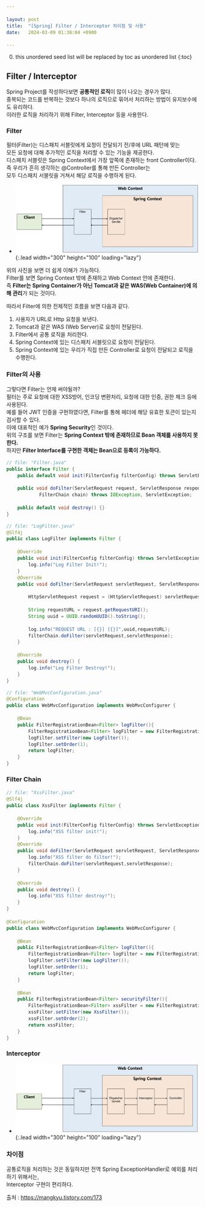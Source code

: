 ```yaml
---

layout: post
title:  "[Spring] Filter / Interceptor 차이점 및 사용"
date:   2024-03-09 01:38:04 +0900

---
```


0. this unordered seed list will be replaced by toc as unordered list
{:toc}

## Filter / Interceptor
Spring Project를 작성하다보면 **공통적인 로직**이 많이 나오는 경우가 많다.  
중복되는 코드를 반복하는 것보다 하나의 로직으로 묶어서 처리하는 방법이 유지보수에도 유리하다.  
이러한 로직을 처리하기 위해 Filter, Interceptor 등을 사용한다.  

### Filter
필터(Filter)는 디스패치 서블릿에게 요청이 전달되기 전/후에 URL 패턴에 맞는  
모든 요청에 대해 추가적인 로직을 처리할 수 있는 기능을 제공한다.  
디스패치 서블릿은 Spring Context에서 가장 앞쪽에 존재하는 front Controller이다.  
즉 우리가 흔히 생각하는 @Controller를 통해 만든 Controller는  
모두 디스패치 서블릿을 거쳐서 해당 로직을 수행하게 된다. 

- ![Full-image](/assets/img/filterAndInterceptor/filterContext.png){:.lead width="300" height="100" loading="lazy"}

위의 사진을 보면 더 쉽게 이해가 가능하다.  
Filter를 보면 Spring Context 밖에 존재하고 Web Context 안에 존재한다.  
즉 **Filter는 Spring Container가 아닌 Tomcat과 같은 WAS(Web Container)에 의해 관리**가 되는 것이다.  

따라서 Filter에 의한 전체적인 흐름을 보면 다음과 같다.  

1. 사용자가 URL로 Http 요청을 보낸다.  
2. Tomcat과 같은 WAS (Web Server)로 요청이 전달된다.  
3. Filter에서 공통 로직을 처리한다.  
4. Spring Context에 있는 디스패치 서블릿으로 요청이 전달된다.  
5. Spring Context에 있는 우리가 직접 만든 Controller로 요청이 전달되고 로직을 수행한다.  


### Filter의 사용
그렇다면 Filter는 언제 써야될까?  
필터는 주로 요청에 대한 XSS방어, 인코딩 변환처리, 요청에 대한 인증, 권한 체크 등에 사용된다.  
예를 들어 JWT 인증을 구현하였다면, Filter를 통해 헤더에 해당 유효한 토큰이 있는지 검사할 수 있다.  
이에 대표적인 예가 **Spring Security**인 것이다.  
위의 구조를 보면 Filter는 **Spring Context 밖에 존재하므로 Bean 객체를 사용하지 못한다.**   
하지만 **Filter Interface를 구현한 객체는 Bean으로 등록이 가능하다.**  

~~~java
// file: "Filter.java"
public interface Filter {
    public default void init(FilterConfig filterConfig) throws ServletException {}

    public void doFilter(ServletRequest request, ServletResponse response,
            FilterChain chain) throws IOException, ServletException;

    public default void destroy() {}
}
~~~

~~~java
// file: "LogFilter.java"
@Slf4j
public class LogFilter implements Filter {

    @Override
    public void init(FilterConfig filterConfig) throws ServletException {
        log.info("Log Filter Init!");
    }
    @Override
    public void doFilter(ServletRequest servletRequest, ServletResponse servletResponse, FilterChain filterChain) throws IOException, ServletException {

        HttpServletRequest request = (HttpServletRequest) servletRequest;

        String requestURL = request.getRequestURI();
        String uuid = UUID.randomUUID().toString();

        log.info("REQUEST URL : [{}] [{}]",uuid,requestURL);
        filterChain.doFilter(servletRequest,servletResponse);
    }

    @Override
    public void destroy() {
        log.info("Log Filter Destroy!");
    }
}
~~~

~~~java
// file: "WebMvcConfiguration.java"
@Configuration
public class WebMvcConfiguration implements WebMvcConfigurer {

    @Bean
    public FilterRegistrationBean<Filter> logFilter(){
        FilterRegistrationBean<Filter> logFilter = new FilterRegistrationBean<Filter>();
        logFilter.setFilter(new LogFilter());
        logFilter.setOrder(1);
        return logFilter;
    }
}
~~~

### Filter Chain
~~~java
// file: "XssFilter.java"
@Slf4j
public class XssFilter implements Filter {

    @Override
    public void init(FilterConfig filterConfig) throws ServletException {
        log.info("XSS filter init!");
    }
    @Override
    public void doFilter(ServletRequest servletRequest, ServletResponse servletResponse, FilterChain filterChain) throws IOException, ServletException {
        log.info("XSS filter do filter!");
        filterChain.doFilter(servletRequest,servletResponse);
    }

    @Override
    public void destroy() {
        log.info("XSS filter destroy!");
    }
}

@Configuration
public class WebMvcConfiguration implements WebMvcConfigurer {

    @Bean
    public FilterRegistrationBean<Filter> logFilter(){
        FilterRegistrationBean<Filter> logFilter = new FilterRegistrationBean<Filter>();
        logFilter.setFilter(new LogFilter());
        logFilter.setOrder(1);
        return logFilter;
    }

    @Bean
    public FilterRegistrationBean<Filter> securityFilter(){
        FilterRegistrationBean<Filter> xssFilter = new FilterRegistrationBean<Filter>();
        xssFilter.setFilter(new XssFilter());
        xssFilter.setOrder(2);
        return xssFilter;
    }
}
~~~

### Interceptor

- ![Full-image](/assets/img/filterAndInterceptor/InterceptorContext.png){:.lead width="300" height="100" loading="lazy"}


### 차이점
공통로직을 처리하는 것은 동일하지만 전역 Spring ExceptionHandler로
 예외를 처리하기 위해서는,  
Interceptor 구현이 편리하다.

출처 : https://mangkyu.tistory.com/173